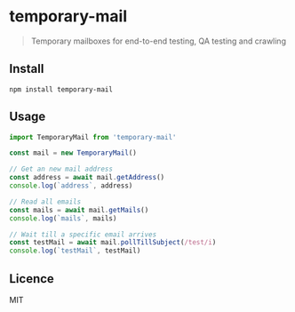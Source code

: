 # temporary-mail

> Temporary mailboxes for end-to-end testing, QA testing and crawling

## Install

```
npm install temporary-mail
```

## Usage

```js
import TemporaryMail from 'temporary-mail'

const mail = new TemporaryMail()

// Get an new mail address
const address = await mail.getAddress()
console.log(`address`, address)

// Read all emails
const mails = await mail.getMails()
console.log(`mails`, mails)

// Wait till a specific email arrives
const testMail = await mail.pollTillSubject(/test/i)
console.log(`testMail`, testMail)
```

## Licence

MIT
